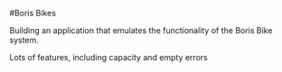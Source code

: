 #Boris Bikes

Building an application that emulates the functionality of the Boris Bike system.

Lots of features, including capacity and empty errors
